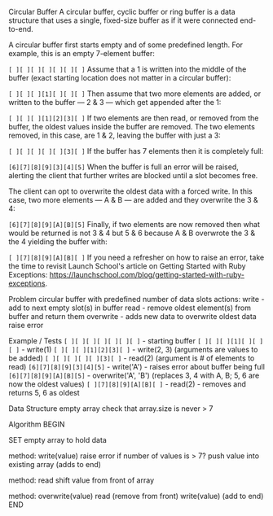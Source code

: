 Circular Buffer
A circular buffer, cyclic buffer or ring buffer is a data structure that uses a single, fixed-size buffer as if it were connected end-to-end.

A circular buffer first starts empty and of some predefined length. For example, this is an empty 7-element buffer:

`[ ][ ][ ][ ][ ][ ][ ]`
Assume that a 1 is written into the middle of the buffer (exact starting location does not matter in a circular buffer):

`[ ][ ][ ][1][ ][ ][ ]`
Then assume that two more elements are added, or written to the buffer — 2 & 3 — which get appended after the 1:

`[ ][ ][ ][1][2][3][ ]`
If two elements are then read, or removed from the buffer, the oldest values inside the buffer are removed. The two elements removed, in this case, are 1 & 2, leaving the buffer with just a 3:

`[ ][ ][ ][ ][ ][3][ ]`
If the buffer has 7 elements then it is completely full:

`[6][7][8][9][3][4][5]`
When the buffer is full an error will be raised, alerting the client that further writes are blocked until a slot becomes free.

The client can opt to overwrite the oldest data with a forced write. In this case, two more elements — A & B — are added and they overwrite the 3 & 4:

`[6][7][8][9][A][B][5]`
Finally, if two elements are now removed then what would be returned is not 3 & 4 but 5 & 6 because A & B overwrote the 3 & the 4 yielding the buffer with:

`[ ][7][8][9][A][B][ ]`
If you need a refresher on how to raise an error, take the time to revisit Launch School's article on Getting Started with Ruby Exceptions: https://launchschool.com/blog/getting-started-with-ruby-exceptions.

Problem
circular buffer with predefined number of data slots
actions:
  write - add to next empty slot(s) in buffer
  read - remove oldest element(s) from buffer and return them
  overwrite - adds new data to overwrite oldest data
  raise error

Example / Tests
`[ ][ ][ ][ ][ ][ ][ ]` - starting buffer
`[ ][ ][ ][1][ ][ ][ ]` - write(1)
`[ ][ ][ ][1][2][3][ ]` - write(2, 3) (arguments are values to be added)
`[ ][ ][ ][ ][ ][3][ ]` - read(2) (argument is # of elements to read)
`[6][7][8][9][3][4][5]` - write('A') - raises error about buffer being full
`[6][7][8][9][A][B][5]` - overwrite('A', 'B') (replaces 3, 4 with A, B; 5, 6 are now the oldest values)
`[ ][7][8][9][A][B][ ]` - read(2) - removes and returns 5, 6 as oldest

Data Structure
empty array
check that array.size is never > 7

Algorithm
BEGIN

SET empty array to hold data

method: write(value)
  raise error if number of values is > 7?
  push value into existing array (adds to end)

method: read
  shift value from front of array

method: overwrite(value)
  read (remove from front)
  write(value) (add to end)
END
